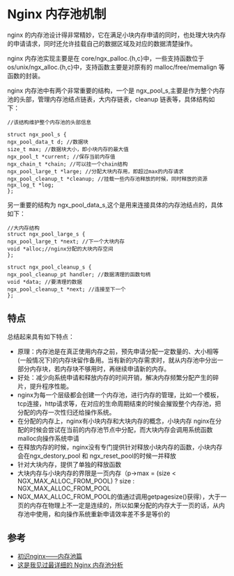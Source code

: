 # Nginx 内存池机制

nginx 的内存池设计得非常精妙，它在满足小块内存申请的同时，也处理大块内存的申请请求，同时还允许挂载自己的数据区域及对应的数据清楚操作。

nginx 内存池实现主要是在 core/ngx_palloc.{h,c}中，一些支持函数位于 os/unix/ngx_alloc.{h,c}中，支持函数主要是对原有的 malloc/free/memalign 等函数的封装。

nginx 内存池中有两个非常重要的结构，一个是 ngx_pool_s,主要是作为整个内存池的头部，管理内存池结点链表，大内存链表，cleanup 链表等，具体结构如下：

```
//该结构维护整个内存池的头部信息

struct ngx_pool_s {
ngx_pool_data_t d; //数据块
size_t max; //数据块大小，即小块内存的最大值
ngx_pool_t *current; //保存当前内存值
ngx_chain_t *chain; //可以挂一个chain结构
ngx_pool_large_t *large; //分配大块内存用，即超过max的内存请求
ngx_pool_cleanup_t *cleanup; //挂载一些内存池释放的时候，同时释放的资源
ngx_log_t *log;
};

```

另一重要的结构为 ngx_pool_data_s,这个是用来连接具体的内存池结点的，具体如下：

```
//大内存结构
struct ngx_pool_large_s {
ngx_pool_large_t *next; //下一个大块内存
void *alloc;//nginx分配的大块内存空间
};

struct ngx_pool_cleanup_s {
ngx_pool_cleanup_pt handler; //数据清理的函数句柄
void *data; //要清理的数据
ngx_pool_cleanup_t *next; //连接至下一个
};

```

## 特点

总结起来具有如下特点：

- 原理：内存池是在真正使用内存之前，预先申请分配一定数量的、大小相等(一般情况下)的内存块留作备用。当有新的内存需求时，就从内存池中分出一部分内存块，若内存块不够用时，再继续申请新的内存。
- 好处：减少向系统申请和释放内存的时间开销，解决内存频繁分配产生的碎片，提升程序性能。
- nginx为每一个层级都会创建一个内存池，进行内存的管理，比如一个模板，tcp连接，http请求等，在对应的生命周期结束的时候会摧毁整个内存池，把分配的内存一次性归还给操作系统。
- 在分配的内存上，nginx有小块内存和大块内存的概念，小块内存 nginx在分配的时候会尝试在当前的内存池节点中分配，而大块内存会调用系统函数malloc向操作系统申请
- 在释放内存的时候，nginx没有专门提供针对释放小块内存的函数，小块内存会在ngx_destory_pool 和 ngx_reset_pool的时候一并释放
- 针对大块内存，提供了单独的释放函数
- 大块内存与小块内存的界限是一页内存（p->max = (size < NGX_MAX_ALLOC_FROM_POOL) ? size : NGX_MAX_ALLOC_FROM_POOL
- NGX_MAX_ALLOC_FROM_POOL的值通过调用getpagesize()获得），大于一页的内存在物理上不一定是连续的，所以如果分配的内存大于一页的话，从内存池中使用，和向操作系统重新申请效率差不多是等价的


## 参考

- [初识nginx——内存池篇](https://www.cnblogs.com/magicsoar/p/6040238.html)
- [这是我见过最详细的 Nginx 内存池分析](https://xie.infoq.cn/article/7da75d942a40970e0538f734d)